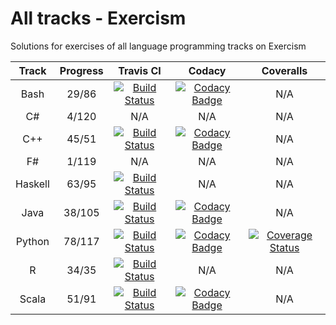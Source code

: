 # All tracks - Exercism

Solutions for exercises of all language programming tracks on Exercism

|  Track  | Progress |                                                             Travis CI                                                             |                                                                                                                          Codacy                                                                                                                         |                                                                                 Coveralls                                                                                |
| :-----: | :------: | :-------------------------------------------------------------------------------------------------------------------------------: | :-----------------------------------------------------------------------------------------------------------------------------------------------------------------------------------------------------------------------------------------------------: | :----------------------------------------------------------------------------------------------------------------------------------------------------------------------: |
|   Bash  |   29/86  |    [![Build Status](https://travis-ci.com/tqa236/bash_exercism.svg?branch=master)](https://travis-ci.com/tqa236/bash_exercism)    |   [![Codacy Badge](https://api.codacy.com/project/badge/Grade/257e6ae1559f42a685611c83466e6426)](https://www.codacy.com/app/tqa236/bash_exercism?utm_source=github.com&utm_medium=referral&utm_content=tqa236/bash_exercism&utm_campaign=Badge_Grade)   |                                                                                    N/A                                                                                   |
|    C#   |   4/120  |                                                                N/A                                                                |                                                                                                                           N/A                                                                                                                           |                                                                                    N/A                                                                                   |
|   C++   |   45/51  |     [![Build Status](https://travis-ci.com/tqa236/cpp_exercism.svg?branch=master)](https://travis-ci.com/tqa236/cpp_exercism)     |    [![Codacy Badge](https://api.codacy.com/project/badge/Grade/61fd4c8fc29b4e62ad5ff19098e245fb)](https://www.codacy.com/app/tqa236/cpp_exercism?utm_source=github.com&utm_medium=referral&utm_content=tqa236/cpp_exercism&utm_campaign=Badge_Grade)    |                                                                                    N/A                                                                                   |
|    F#   |   1/119  |                                                                N/A                                                                |                                                                                                                           N/A                                                                                                                           |                                                                                    N/A                                                                                   |
| Haskell |   63/95  | [![Build Status](https://travis-ci.com/tqa236/haskell_exercism.svg?branch=master)](https://travis-ci.com/tqa236/haskell_exercism) |                                                                                                                           N/A                                                                                                                           |                                                                                    N/A                                                                                   |
|   Java  |  38/105  |    [![Build Status](https://travis-ci.com/tqa236/java_exercism.svg?branch=master)](https://travis-ci.com/tqa236/java_exercism)    |   [![Codacy Badge](https://api.codacy.com/project/badge/Grade/153098dd1d8c4570b08b69612b457f35)](https://www.codacy.com/app/tqa236/java_exercism?utm_source=github.com&utm_medium=referral&utm_content=tqa236/java_exercism&utm_campaign=Badge_Grade)   |                                                                                    N/A                                                                                   |
|  Python |  78/117  |  [![Build Status](https://travis-ci.com/tqa236/python_exercism.svg?branch=master)](https://travis-ci.com/tqa236/python_exercism)  | [![Codacy Badge](https://api.codacy.com/project/badge/Grade/8fd44be5d9984cb4b963b176a251494f)](https://www.codacy.com/app/tqa236/python_exercism?utm_source=github.com&utm_medium=referral&utm_content=tqa236/python_exercism&utm_campaign=Badge_Grade) | [![Coverage Status](https://coveralls.io/repos/github/tqa236/python_exercism/badge.svg?branch=master)](https://coveralls.io/github/tqa236/python_exercism?branch=master) |
|    R    |   34/35  |       [![Build Status](https://travis-ci.com/tqa236/r_exercism.svg?branch=master)](https://travis-ci.com/tqa236/r_exercism)       |                                                                                                                           N/A                                                                                                                           |                                                                                    N/A                                                                                   |
|  Scala  |   51/91  |   [![Build Status](https://travis-ci.com/tqa236/scala_exercism.svg?branch=master)](https://travis-ci.com/tqa236/scala_exercism)   |  [![Codacy Badge](https://api.codacy.com/project/badge/Grade/06aa4545294745b28416e4b319ca6c77)](https://www.codacy.com/app/tqa236/scala_exercism?utm_source=github.com&utm_medium=referral&utm_content=tqa236/scala_exercism&utm_campaign=Badge_Grade)  |                                                                                    N/A                                                                                   |
